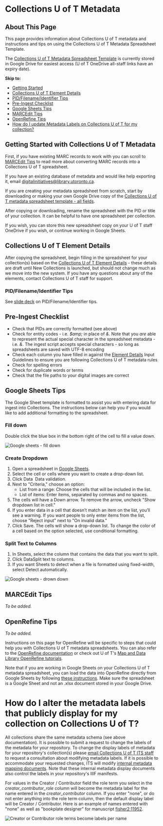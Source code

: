 # Collections U of T Metadata

## About This Page

This page provides information about Collections U of T metadata and instructions and tips on using the Collections U of T Metadata Spreadsheet Template.

The [Collections U of T Metadata Spreadsheet Template](https://docs.google.com/spreadsheets/d/1PMtZt5CzkidIXbTBUaoi8Qg7kBU-m9RzeM-lBMORPks/edit?usp=sharing) is currently stored in Google Drive for easiest access (U of T OneDrive all-staff links have an expiry date).

**Skip to:**
* [Getting Started](metadata_template_instructions.md#getting-started-with-collections-u-of-t-metadata)
* [Collections U of T Element Details](metadata_template_instructions.md#collections-u-of-t-element-details)
* [PID/Filename/Identifier Tips](metadata_template_instructions.md#pidfilenameidentifier-tips)
* [Pre-Ingest Checklist](metadata_template_instructions.md#pre-ingest-checklist)
* [Google Sheets Tips](metadata_template_instructions.md#google-sheets-tips)
* [MARCEdit Tips](metadata_template_instructions.md#marcedit-tips)
* [OpenRefine Tips](metadata_template_instructions.md#openrefine-tips)
* [How do I update Metadata Labels on Collections U of T for my collection?](metadata_template_instructions.md#how-do-i-alter-the-metadata-labels-that-publicly-display-for-my-collection-on-collections-u-of-t)

## Getting Started with Collections U of T Metadata

First, if you have existing MARC records to work with you can scroll to [MARCEdit Tips](metadata_template_instructions.md#marcedit-tips) to read more about converting MARC records into a Collections U of T spreadsheet.

If you have an existing database of metadata and would like help exporting it, email [digitalinitiatives@library.utoronto.ca](mailto:digitalinitiatives@library.utoronto.ca).

If you are creating your metadata spreadsheet from scratch, start by downloading or making your own Google Drive copy of the [Collections U of T metadata spreadsheet template - all fields](https://docs.google.com/spreadsheets/d/1PMtZt5CzkidIXbTBUaoi8Qg7kBU-m9RzeM-lBMORPks/edit?usp=sharing).

After copying or downloading, rename the spreadsheet with the PID or title of your collection. It can be helpful to have one spreadsheet per collection. 

If you wish, you can store this new spreadsheet copy on your U of T staff OneDrive if you wish, or continue working in Google Sheets.

## Collections U of T Element Details

After copying the spreadsheet, begin filling in the spreadsheet for your collection(s) based on the [Collections U of T Element Details](https://docs.google.com/spreadsheets/d/1EidYREGS521xZKoxBN3Fl-PzkJnNJAR_zftuXXwQsZg/edit#gid=0) - these details are draft until New Collections is launched, but should not change much as we move into the new system. If you have any questions about any of the elements, contact Collections U of T staff for support.

### PID/Filename/Identifier Tips

See [slide deck](https://docs.google.com/presentation/d/1W2PWTBE22rj15h7FbVDgAv5DIfg33rnn-1vLQZ_qgDw/edit?usp=sharing) on PID/Filename/Identifier tips. 

## Pre-Ingest Checklist

* Check that PIDs are correctly formatted (see above)
* Check for entity codes - i.e. *$amp;* in place of *&*. Note that you *are* able to represent the actual special character in the spreadsheet metadata - i.e. *&*. The ingest script accepts special characters - so long as spreadsheets are saved with UTF-8 encoding
* Check each column you have filled in against the [Element Details](https://docs.google.com/spreadsheets/d/1EidYREGS521xZKoxBN3Fl-PzkJnNJAR_zftuXXwQsZg/edit#gid=0) Input Guidelines to ensure you are following Collections U of T metadata rules
* Check for spelling errors
* Check for duplicate words or terms
* Check that the file paths to your digital images are correct

## Google Sheets Tips

The Google Sheet template is formatted to assist you with entering data for ingest into Collections. The instructions below can help you if you would like to add additional formatting to the spreadsheet.

### Fill down

Double click the blue box in the bottom right of the cell to fill a value down.

![Google sheets - fill down](img/sheets_fill_down.png)


### Create Dropdown

1. Open a spreadsheet in [Google Sheets](https://docs.google.com/spreadsheets/).
2. Select the cell or cells where you want to create a drop-down list.
3. Click Data  Data validation.
4. Next to "Criteria," choose an option:
    * List from a range: Choose the cells that will be included in the list.
    * List of items: Enter items, separated by commas and no spaces.
5. The cells will have a Down arrow. To remove the arrow, uncheck "Show dropdown list in cell."
6. If you enter data in a cell that doesn’t match an item on the list, you’ll see a warning. If you want people to only enter items from the list, choose "Reject input" next to "On invalid data."
7. Click Save. The cells will show a drop-down list. To change the color of a cell based on the option selected, use conditional formatting. 

### Split Text to Columns

1. In Sheets, select the column that contains the data that you want to split.
2. Click DataSplit text to columns.
3. If you want Sheets to detect when a file is formatted using fixed-width, select Detect automatically.

![Google sheets - drown down](img/sheets_drop_down.png)

## MARCEdit Tips

*To be added.*

## OpenRefine Tips

*To be added.*

Instructions on this page for OpenRefine will be specific to steps that could help you with Collections U of T metadata spreadsheets. You can also refer to the [OpenRefine documentation](https://openrefine.org/docs) or check out U of T's [Map and Data Library OpenRefine tutorials](https://mdl.library.utoronto.ca/tools/openrefine).

Note that if you are working in Google Sheets on your Collections U of T metadata spreadsheet, you can load the data into OpenRefine directly from Google Sheets by following [these instructions](https://openrefine.org/docs/manual/starting#google-data). Make sure the spreadsheet is a Google Sheet and not an .xlsx document stored in your Google Drive. 

# How do I alter the metadata labels that publicly display for my collection on Collections U of T?

All collections share the same metadata schema (see above documentation). It is possible to submit a request to change the labels of the metadata for your repository. To change the display labels of metadata for your repository's collection(s) please [email Collections U of T ITS staff](mailto:digitalinitiatives@library.utoronto.ca) to request a consultation about modifying metadata labels. If it is possible to accommodate your requested changes, ITS will modify [internal metadata mapping documents](https://git.library.utoronto.ca/utl-its/digital-collections/collections-lookup/-/tree/main/src/config/metadataMapping?ref_type=heads). Note that these internal metadata display documents also control the labels in your repository's IIIF manifests.

For values in the Creator / Contributor field the role term you select in the *creator_contributor_role* column will become the metadata label for the name entered in the *creator_contributor* column. If you enter "none", or do not enter anything into the role term column, then the default display label will be Creator / Contributor. Here is an example of names entered with "none" as well as "bookplate designer" for manuscript [fisher2:11952](https://collections.library.utoronto.ca/view/fisher2:11952).

![Creator or Contributor role terms become labels per name](img/creator_contributor_role_terms.jpg)
